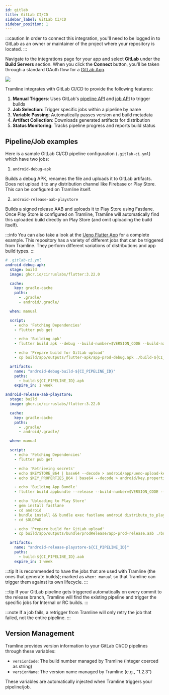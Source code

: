 ```yaml
---
id: gitlab
title: GitLab CI/CD
sidebar_label: GitLab CI/CD
sidebar_position: 1
---
```


:::caution
In order to connect this integration, you'll need to be logged in to GitLab as an owner or maintainer of the project where your repository is located.
:::

Navigate to the integrations page for your app and select __GitLab__ under the __Build Servers__ section. When you click the __Connect__ button, you'll be taken through a standard OAuth flow for a [GitLab App](https://docs.gitlab.com/api/oauth2).

![](/img/gitlab-ci-integration.png)

Tramline integrates with GitLab CI/CD to provide the following features:

1. **Manual Triggers**: Uses GitLab's [pipeline API](https://docs.gitlab.com/ee/ci/triggers) and [job API](https://docs.gitlab.com/ee/ci/jobs) to trigger builds
2. **Job Selection**: Trigger specific jobs within a pipeline by name
3. **Variable Passing**: Automatically passes version and build metadata
4. **Artifact Collection**: Downloads generated artifacts for distribution
5. **Status Monitoring**: Tracks pipeline progress and reports build status

## Pipeline/Job examples

Here is a sample GitLab CI/CD pipeline configuration (`.gitlab-ci.yml`) which have two jobs:

1. `android-debug-apk`

Builds a debug APK, renames the file and uploads it to GitLab artifacts. Does not upload it to any distribution channel like Firebase or Play Store. This can be configured on Tramline itself.

2. `android-release-aab-playstore`

Builds a signed release AAB and uploads it to Play Store using Fastlane. Once Play Store is configured on Tramline, Tramline will automatically find this uploaded build directly on Play Store (and omit uploading the build itself).


:::info
You can also take a look at the [Ueno Flutter App](https://gitlab.com/tramline/ueno-mirror/-/blob/main/.gitlab-ci.yml) for a complete example. This repository has a variety of different jobs that can be triggered from Tramline. They perform different variations of distributions and app build types.
:::

```yaml
# .gitlab-ci.yml
android-debug-apk:
  stage: build
  image: ghcr.io/cirruslabs/flutter:3.22.0

  cache:
    key: gradle-cache
    paths:
      - .gradle/
      - android/.gradle/

  when: manual

  script:
    - echo 'Fetching Dependencies'
    - flutter pub get

    - echo 'Building apk'
    - flutter build apk --debug --build-number=$VERSION_CODE --build-name=$VERSION_NAME --dart-define=BUGSNAG_API_KEY=$BUGSNAG_API_KEY --flavor prod

    - echo 'Prepare build for GitLab upload'
    - cp build/app/outputs/flutter-apk/app-prod-debug.apk ./build-${CI_PIPELINE_ID}.apk

  artifacts:
    name: "android-debug-build-${CI_PIPELINE_ID}"
    paths:
      - build-${CI_PIPELINE_ID}.apk
    expire_in: 1 week

android-release-aab-playstore:
  stage: build
  image: ghcr.io/cirruslabs/flutter:3.22.0

  cache:
    key: gradle-cache
    paths:
      - .gradle/
      - android/.gradle/

  when: manual

  script:
    - echo 'Fetching Dependencies'
    - flutter pub get

    - echo 'Retrieving secrets'
    - echo $KEYSTORE_B64 | base64 --decode > android/app/ueno-upload-keystore.jks
    - echo $KEY_PROPERTIES_B64 | base64 --decode > android/key.properties

    - echo 'Building App Bundle'
    - flutter build appbundle --release --build-number=$VERSION_CODE --build-name=$VERSION_NAME --dart-define=BUGSNAG_API_KEY=$BUGSNAG_API_KEY --flavor prod

    - echo 'Uploading to Play Store'
    - gem install fastlane
    - cd android
    - bundle install && bundle exec fastlane android distribute_to_play_store
    - cd $OLDPWD

    - echo 'Prepare build for GitLab upload'
    - cp build/app/outputs/bundle/prodRelease/app-prod-release.aab ./build-${CI_PIPELINE_ID}.aab

  artifacts:
    name: "android-release-playstore-${CI_PIPELINE_ID}"
    paths:
      - build-${CI_PIPELINE_ID}.aab
    expire_in: 1 week

```

:::tip
It is recommended to have the jobs that are used with Tramline (the ones that generate builds); marked as `when: manual` so that Tramline can trigger them against its own lifecycle.
:::

:::tip
If your GitLab pipeline gets triggered automatically on every commit to the release branch, Tramline will find the existing pipeline and trigger the specific jobs for Internal or RC builds.
:::

:::note
If a job fails, a retrigger from Tramline will only retry the job that failed, not the entire pipeline.
:::


## Version Management

Tramline provides version information to your GitLab CI/CD pipelines through these variables:

- `versionCode`: The build number managed by Tramline (integer coerced as string)
- `versionName`: The version name managed by Tramline (e.g., "1.2.3")

These variables are automatically injected when Tramline triggers your pipeline/job.
